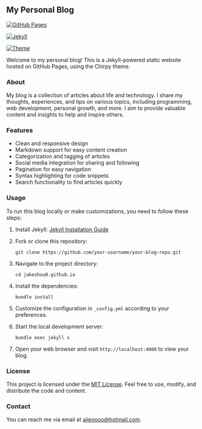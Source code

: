 ## My Personal Blog

[![GitHub Pages](https://img.shields.io/badge/GitHub-Pages-brightgreen)](https://your-blog-url.com)

[![Jekyll](https://img.shields.io/badge/Jekyll-4.2+-blue)](https://jekyllrb.com/)

[![Theme](https://img.shields.io/badge/Theme-Chirpy-orange)](https://github.com/cotes2020/jekyll-theme-chirpy)

Welcome to my personal blog! This is a Jekyll-powered static website hosted on GitHub Pages, using the Chirpy theme.

### About

My blog is a collection of articles about life and technology. I share my thoughts, experiences, and tips on various topics, including programming, web development, personal growth, and more. I aim to provide valuable content and insights to help and inspire others.

### Features

- Clean and responsive design
- Markdown support for easy content creation
- Categorization and tagging of articles
- Social media integration for sharing and following
- Pagination for easy navigation
- Syntax highlighting for code snippets
- Search functionality to find articles quickly

### Usage

To run this blog locally or make customizations, you need to follow these steps:

1. Install Jekyll: [Jekyll Installation Guide](https://jekyllrb.com/docs/installation/)
2. Fork or clone this repository:

   ```shell
   git clone https://github.com/your-username/your-blog-repo.git
   ```

3. Navigate to the project directory:

   ```shell
   cd jakezhou0.github.io
   ```

4. Install the dependencies:

   ```shell
   bundle install
   ```

5. Customize the configuration in `_config.yml` according to your preferences.
6. Start the local development server:

   ```shell
   bundle exec jekyll s
   ```

7. Open your web browser and visit `http://localhost:4000` to view your blog.

<!-- ## Contributing

I appreciate contributions, feedback, and bug reports. If you want to contribute to this project, please follow the guidelines in the [Contributing](CONTRIBUTING.md) file. -->

### License

This project is licensed under the [MIT License](LICENSE). Feel free to use, modify, and distribute the code and content.

### Contact

You can reach me via email at ajieoooo@hotmail.com.
